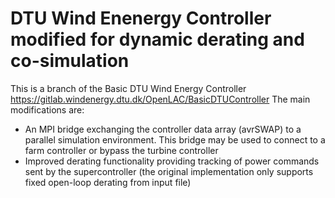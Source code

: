 # DTU Wind Enenergy Controller modified for dynamic derating and co-simulation

This is a branch of the Basic DTU Wind Energy Controller https://gitlab.windenergy.dtu.dk/OpenLAC/BasicDTUController
The main modifications are:
- An MPI bridge exchanging the controller data array (avrSWAP) to a parallel simulation environment. This bridge may be used to connect to a farm controller or bypass the turbine controller
- Improved derating functionality providing tracking of power commands sent by the supercontroller (the original implementation only supports fixed open-loop derating from input file)

